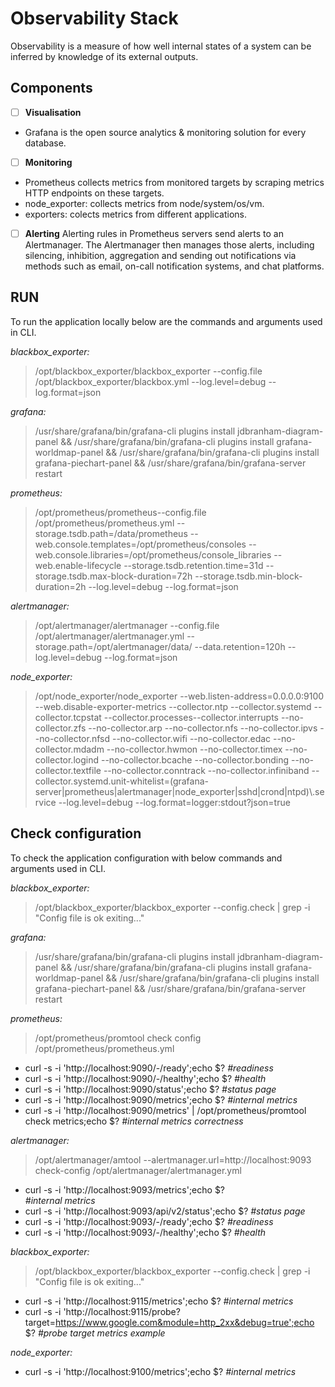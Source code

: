 # Observability Stack <a name="top"></a>
Observability is a measure of how well internal states of a system can be inferred by knowledge of its external outputs.


## Components
- [ ] **Visualisation**
- Grafana is the open source analytics & monitoring solution for every database.
- [ ] **Monitoring**
- Prometheus collects metrics from monitored targets by scraping metrics HTTP endpoints on these targets.
- node_exporter: collects metrics from node/system/os/vm.
- exporters: colects metrics from different applications.
- [ ] **Alerting**
Alerting rules in Prometheus servers send alerts to an Alertmanager. The Alertmanager then manages those alerts, including silencing, inhibition, aggregation and sending out notifications via methods such as email, on-call notification systems, and chat platforms.


## RUN
To run the application locally below are the commands and arguments used in CLI.

*blackbox_exporter:*
> /opt/blackbox_exporter/blackbox_exporter --config.file /opt/blackbox_exporter/blackbox.yml --log.level=debug --log.format=json

*grafana:*
> /usr/share/grafana/bin/grafana-cli plugins install jdbranham-diagram-panel && /usr/share/grafana/bin/grafana-cli plugins install grafana-worldmap-panel && /usr/share/grafana/bin/grafana-cli plugins install grafana-piechart-panel && /usr/share/grafana/bin/grafana-server restart
		
*prometheus:*
> /opt/prometheus/prometheus--config.file /opt/prometheus/prometheus.yml --storage.tsdb.path=/data/prometheus --web.console.templates=/opt/prometheus/consoles --web.console.libraries=/opt/prometheus/console_libraries --web.enable-lifecycle --storage.tsdb.retention.time=31d --storage.tsdb.max-block-duration=72h --storage.tsdb.min-block-duration=2h --log.level=debug --log.format=json

*alertmanager:*
> /opt/alertmanager/alertmanager --config.file /opt/alertmanager/alertmanager.yml --storage.path=/opt/alertmanager/data/ --data.retention=120h --log.level=debug --log.format=json

*node_exporter:*
> /opt/node_exporter/node_exporter --web.listen-address=0.0.0.0:9100 --web.disable-exporter-metrics --collector.ntp --collector.systemd --collector.tcpstat --collector.processes--collector.interrupts --no-collector.zfs --no-collector.arp --no-collector.nfs --no-collector.ipvs --no-collector.nfsd --no-collector.wifi --no-collector.edac --no-collector.mdadm --no-collector.hwmon --no-collector.timex --no-collector.logind --no-collector.bcache --no-collector.bonding --no-collector.textfile --no-collector.conntrack --no-collector.infiniband --collector.systemd.unit-whitelist=(grafana-server|prometheus|alertmanager|node_exporter|sshd|crond|ntpd)\\.service --log.level=debug --log.format=logger:stdout?json=true


## Check configuration
To check the application configuration with below commands and arguments used in CLI.

*blackbox_exporter:*
> /opt/blackbox_exporter/blackbox_exporter --config.check | grep -i "Config file is ok exiting..."

*grafana:*
> /usr/share/grafana/bin/grafana-cli plugins install jdbranham-diagram-panel && /usr/share/grafana/bin/grafana-cli plugins install grafana-worldmap-panel && /usr/share/grafana/bin/grafana-cli plugins install grafana-piechart-panel && /usr/share/grafana/bin/grafana-server restart
		
*prometheus:*
> /opt/prometheus/promtool check config /opt/prometheus/prometheus.yml

- curl -s -i 'http://localhost:9090/-/ready';echo $?
*#readiness*
- curl -s -i 'http://localhost:9090/-/healthy';echo $?
*#health*
- curl -s -i 'http://localhost:9090/status';echo $?
*#status page*
- curl -s -i 'http://localhost:9090/metrics';echo $?
*#internal metrics*
- curl -s -i 'http://localhost:9090/metrics' | /opt/prometheus/promtool check metrics;echo $?
*#internal metrics correctness*

*alertmanager:*
> /opt/alertmanager/amtool --alertmanager.url=http://localhost:9093 check-config /opt/alertmanager/alertmanager.yml

- curl -s -i 'http://localhost:9093/metrics';echo $?  
*#internal metrics*
- curl -s -i 'http://localhost:9093/api/v2/status';echo $?
*#status page*
- curl -s -i 'http://localhost:9093/-/ready';echo $?
*#readiness*
- curl -s -i 'http://localhost:9093/-/healthy';echo $?
*#health*

*blackbox_exporter:*
> /opt/blackbox_exporter/blackbox_exporter --config.check | grep -i "Config file is ok exiting..."

- curl -s -i 'http://localhost:9115/metrics';echo $?
*#internal metrics*
- curl -s -i 'http://localhost:9115/probe?target=https://www.google.com&module=http_2xx&debug=true';echo $?
*#probe target metrics example*

*node_exporter:*

- curl -s -i 'http://localhost:9100/metrics';echo $?
*#internal metrics*

